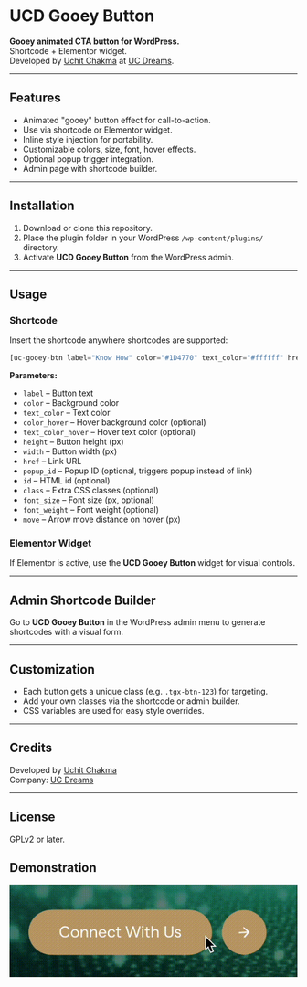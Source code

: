 # UCD Gooey Button

**Gooey animated CTA button for WordPress.**  
Shortcode + Elementor widget.  
Developed by [Uchit Chakma](https://uchitchakma.com) at [UC Dreams](https://ucdreams.com).

---

## Features

- Animated "gooey" button effect for call-to-action.
- Use via shortcode or Elementor widget.
- Inline style injection for portability.
- Customizable colors, size, font, hover effects.
- Optional popup trigger integration.
- Admin page with shortcode builder.

---

## Installation

1. Download or clone this repository.
2. Place the plugin folder in your WordPress `/wp-content/plugins/` directory.
3. Activate **UCD Gooey Button** from the WordPress admin.

---

## Usage

### Shortcode

Insert the shortcode anywhere shortcodes are supported:

```php
[uc-gooey-btn label="Know How" color="#1D4770" text_color="#ffffff" href="https://example.com"]
```

**Parameters:**

- `label` – Button text
- `color` – Background color
- `text_color` – Text color
- `color_hover` – Hover background color (optional)
- `text_color_hover` – Hover text color (optional)
- `height` – Button height (px)
- `width` – Button width (px)
- `href` – Link URL
- `popup_id` – Popup ID (optional, triggers popup instead of link)
- `id` – HTML id (optional)
- `class` – Extra CSS classes (optional)
- `font_size` – Font size (px, optional)
- `font_weight` – Font weight (optional)
- `move` – Arrow move distance on hover (px)

### Elementor Widget

If Elementor is active, use the **UCD Gooey Button** widget for visual controls.

---

## Admin Shortcode Builder

Go to **UCD Gooey Button** in the WordPress admin menu to generate shortcodes with a visual form.

---

## Customization

- Each button gets a unique class (e.g. `.tgx-btn-123`) for targeting.
- Add your own classes via the shortcode or admin builder.
- CSS variables are used for easy style overrides.

---

## Credits

Developed by [Uchit Chakma](https://uchitchakma.com)  
Company: [UC Dreams](https://ucdreams.com)

---

## License

GPLv2 or later.

## Demonstration

![Gooey Button Demo](Gooey%20Btn%20Demontration.gif)
